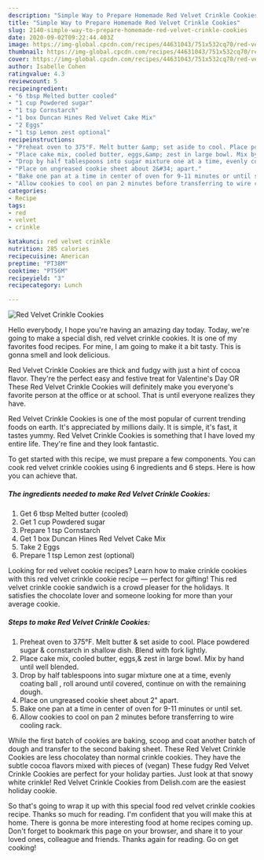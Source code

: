 ```yaml
---
description: "Simple Way to Prepare Homemade Red Velvet Crinkle Cookies"
title: "Simple Way to Prepare Homemade Red Velvet Crinkle Cookies"
slug: 2140-simple-way-to-prepare-homemade-red-velvet-crinkle-cookies
date: 2020-09-02T09:22:44.403Z
image: https://img-global.cpcdn.com/recipes/44631043/751x532cq70/red-velvet-crinkle-cookies-recipe-main-photo.jpg
thumbnail: https://img-global.cpcdn.com/recipes/44631043/751x532cq70/red-velvet-crinkle-cookies-recipe-main-photo.jpg
cover: https://img-global.cpcdn.com/recipes/44631043/751x532cq70/red-velvet-crinkle-cookies-recipe-main-photo.jpg
author: Isabelle Cohen
ratingvalue: 4.3
reviewcount: 5
recipeingredient:
- "6 tbsp Melted butter cooled"
- "1 cup Powdered sugar"
- "1 tsp Cornstarch"
- "1 box Duncan Hines Red Velvet Cake Mix"
- "2 Eggs"
- "1 tsp Lemon zest optional"
recipeinstructions:
- "Preheat oven to 375°F. Melt butter &amp; set aside to cool. Place powdered sugar &amp; cornstarch in shallow dish. Blend with fork lightly."
- "Place cake mix, cooled butter, eggs,&amp; zest in large bowl. Mix by hand until well blended."
- "Drop by half tablespoons into sugar mixture one at a time, evenly coating ball , roll around until covered, continue on with the remaining dough."
- "Place on ungreased cookie sheet about 2&#34; apart."
- "Bake one pan at a time in center of oven for 9-11 minutes or until set."
- "Allow cookies to cool on pan 2 minutes before transferring to wire cooling rack."
categories:
- Recipe
tags:
- red
- velvet
- crinkle

katakunci: red velvet crinkle 
nutrition: 285 calories
recipecuisine: American
preptime: "PT38M"
cooktime: "PT56M"
recipeyield: "3"
recipecategory: Lunch

---
```



![Red Velvet Crinkle Cookies](https://img-global.cpcdn.com/recipes/44631043/751x532cq70/red-velvet-crinkle-cookies-recipe-main-photo.jpg)

Hello everybody, I hope you're having an amazing day today. Today, we're going to make a special dish, red velvet crinkle cookies. It is one of my favorites food recipes. For mine, I am going to make it a bit tasty. This is gonna smell and look delicious.

Red Velvet Crinkle Cookies are thick and fudgy with just a hint of cocoa flavor. They&#39;re the perfect easy and festive treat for Valentine&#39;s Day OR These Red Velvet Crinkle Cookies will definitely make you everyone&#39;s favorite person at the office or at school. That is until everyone realizes they have.

Red Velvet Crinkle Cookies is one of the most popular of current trending foods on earth. It's appreciated by millions daily. It is simple, it's fast, it tastes yummy. Red Velvet Crinkle Cookies is something that I have loved my entire life. They're fine and they look fantastic.


To get started with this recipe, we must prepare a few components. You can cook red velvet crinkle cookies using 6 ingredients and 6 steps. Here is how you can achieve that.

<!--inarticleads1-->

##### The ingredients needed to make Red Velvet Crinkle Cookies:

1. Get 6 tbsp Melted butter (cooled)
1. Get 1 cup Powdered sugar
1. Prepare 1 tsp Cornstarch
1. Get 1 box Duncan Hines Red Velvet Cake Mix
1. Take 2 Eggs
1. Prepare 1 tsp Lemon zest (optional)


Looking for red velvet cookie recipes? Learn how to make crinkle cookies with this red velvet crinkle cookie recipe — perfect for gifting! This red velvet crinkle cookie sandwich is a crowd pleaser for the holidays. It satisfies the chocolate lover and someone looking for more than your average cookie. 

<!--inarticleads2-->

##### Steps to make Red Velvet Crinkle Cookies:

1. Preheat oven to 375°F. Melt butter &amp; set aside to cool. Place powdered sugar &amp; cornstarch in shallow dish. Blend with fork lightly.
1. Place cake mix, cooled butter, eggs,&amp; zest in large bowl. Mix by hand until well blended.
1. Drop by half tablespoons into sugar mixture one at a time, evenly coating ball , roll around until covered, continue on with the remaining dough.
1. Place on ungreased cookie sheet about 2&#34; apart.
1. Bake one pan at a time in center of oven for 9-11 minutes or until set.
1. Allow cookies to cool on pan 2 minutes before transferring to wire cooling rack.


While the first batch of cookies are baking, scoop and coat another batch of dough and transfer to the second baking sheet. These Red Velvet Crinkle Cookies are less chocolatey than normal crinkle cookies. They have the subtle cocoa flavors mixed with pieces of (vegan) These fudgy Red Velvet Crinkle Cookies are perfect for your holiday parties. Just look at that snowy white crinkle! Red Velvet Crinkle Cookies from Delish.com are the easiest holiday cookie. 

So that's going to wrap it up with this special food red velvet crinkle cookies recipe. Thanks so much for reading. I'm confident that you will make this at home. There is gonna be more interesting food at home recipes coming up. Don't forget to bookmark this page on your browser, and share it to your loved ones, colleague and friends. Thanks again for reading. Go on get cooking!
